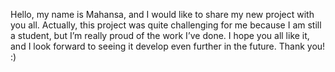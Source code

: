 Hello, my name is Mahansa, and I would like to share my new project with you all. Actually, this project was quite challenging for me because I am still a student, but I’m really proud of the work I’ve done. I hope you all like it, and I look forward to seeing it develop even further in the future. Thank you! :)
